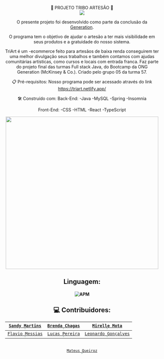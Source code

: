 <div align="center">                                                       
🎨  PROJETO TRIBO ARTESÃO  🎨

<div/>
<div align="center">
<img src="https://i.imgur.com/iXVsjci.png";>
<div/>

O presente projeto foi desenvolvido como parte da conclusão da [Generation](https://brazil.generation.org/ ).

O programa tem o objetivo de ajudar o artesão a ter mais visibilidade em seus produtos e a gratuidade do nosso sistema.

TriArt é um -ecommerce feito para artesãos de baixa renda conseguirem ter uma melhor divulgação seus trabalhos e também contamos com ajudas comunitárias artísticas, como cursos e locais com entrada franca. Faz parte do projeto final das turmas Full stack Java, do Bootcamp da ONG Generation (McKinsey & Co.). Criado pelo grupo 05 da turma 57.

📋 Pré-requisitos: 
Nosso programa pode ser acessado através do link https://triart.netlify.app/ 
 
🛠️ Construído com:
Back-End:
-Java
-MySQL
-Spring
-Insomnia

Front-End:
-CSS 
-HTML
-React
-TypeScript

<div align="center">
<img src="https://i.imgur.com/HHQ6176.png" width="500px";>
<div/>


## Linguagem:

#### ![APM](https://camo.githubusercontent.com/771cc18a712bf9edb0925a86164c34b0d803c4d9177dd4467eff7b777109c723/68747470733a2f2f696d672e736869656c64732e696f2f62616467652f4a6176612d4544384230303f7374796c653d666f722d7468652d6261646765266c6f676f3d6a617661266c6f676f436f6c6f723d7768697465)


## 💻  Contribuidores: 

 <a href="https://github.com/sandymartins">`Sandy Martins`<br><img src="https://avatars.githubusercontent.com/u/52469840?v=4" style="zoom:20%;" /></a> | <a href="https://github.com/Brehchs">`Brenda Chagas`<br><img src="https://avatars.githubusercontent.com/u/106995756?v=4" style="zoom:20%;" /></a> | <a href="https://github.com/MirelleMota">`Mirelle Mota`<br><img src="https://avatars.githubusercontent.com/u/104468548?v=4" style="zoom: 20%;" /></a> |
| :----------------------------------------------------------: | :----------------------------------------------------------: | :----------------------------------------------------------: |
| <a href="https://github.com/FlavioMessias">`Flavio Messias`<br><img src="https://avatars.githubusercontent.com/u/105988892?v=4" style="zoom:20%;" /></a> | <a href="https://github.com/pereiracaslu">`Lucas Pereira`<br><img src="https://avatars.githubusercontent.com/u/106689837?v=4" style="zoom:20%;" /></a> | <a href="https://github.com/leogs2003">`Leonardo Gonçalves`<br><img src="https://avatars.githubusercontent.com/u/78987929?v=4" style="zoom:20%;" /></a> | 
<br> <a href="https://github.com/MQueirozD">`Mateus Queiroz`<br><img src="https://avatars.githubusercontent.com/u/84162653?v=4" style="zoom:20%;" /></a> 

